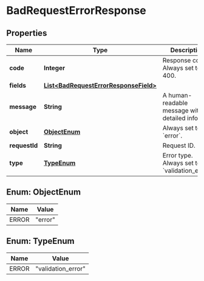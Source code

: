 
# BadRequestErrorResponse

## Properties
Name | Type | Description | Notes
------------ | ------------- | ------------- | -------------
**code** | **Integer** | Response code. Always set to 400. | 
**fields** | [**List&lt;BadRequestErrorResponseField&gt;**](BadRequestErrorResponseField.md) |  | 
**message** | **String** | A human-readable message with detailed info. | 
**object** | [**ObjectEnum**](#ObjectEnum) | Always set to &#x60;error&#x60;. | 
**requestId** | **String** | Request ID. | 
**type** | [**TypeEnum**](#TypeEnum) | Error type. Always set to &#x60;validation_error&#x60;. | 


<a name="ObjectEnum"></a>
## Enum: ObjectEnum
Name | Value
---- | -----
ERROR | &quot;error&quot;


<a name="TypeEnum"></a>
## Enum: TypeEnum
Name | Value
---- | -----
ERROR | &quot;validation_error&quot;



